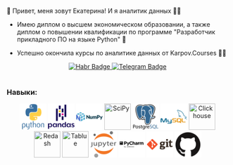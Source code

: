 👋 Привет, меня зовут Екатерина!
И я аналитик данных 👨‍💻

- Имею диплом о высшем экономическом образовании, а также диплом о повышении квалификации по программе "Разработчик прикладного ПО на языке Python" 🐍
  
- Успешно окончила курсы по аналитике данных от Karpov.Courses 👩‍🎓

<div id="badges" align="center">
  <a href="https://career.habr.com/ksoloveu">
    <img src="https://img.shields.io/badge/Habr-blue?style=for-the-badge" alt="Habr Badge"/>
  </a>
  <a href="https://t.me/k_soloveu">
    <img src="https://img.shields.io/telegram/v/telegram.svg?logo=telegram" alt="Telegram Badge"/>
  </a>
</div>

<div id="badges" align="center">
    <img src="https://komarev.com/ghpvc/?username=ksoloveu&style=flat-square&color=blue" alt=""/>
</div>

### Навыки:
<div align="center">
  <img src="https://github.com/devicons/devicon/blob/master/icons/python/python-original-wordmark.svg" title="Python" **alt="Python" width="60" height="60"/>
  <img src="https://github.com/devicons/devicon/blob/master/icons/pandas/pandas-original-wordmark.svg" title="Pandas" **alt="Pandas" width="60" height="60"/>
  <img src="https://github.com/devicons/devicon/blob/master/icons/numpy/numpy-original-wordmark.svg" title="NumPy" **alt="NumPy" width="60" height="60"/>
  <img src="https://upload.wikimedia.org/wikipedia/commons/b/b2/SCIPY_2.svg" title="SciPy" **alt="SciPy" width="60" height="60"/>
  <img src="https://github.com/devicons/devicon/blob/master/icons/postgresql/postgresql-original-wordmark.svg" title="PostgreSQL" **alt="PostgreSQL" width="60" height="60"/>
  <img src="https://github.com/devicons/devicon/blob/master/icons/mysql/mysql-original-wordmark.svg" title="MySQL" **alt="MySQL" width="60" height="60"/>
  <img src="https://ww2.freelogovectors.net/svg12/clickhouse-logo_freelogovectors.net.svg" title="Clickhouse" **alt="Clickhouse" width="60" height="60"/>
  <img src="https://www.vectorlogo.zone/logos/redashio/redashio-ar21.svg" title="Redash" **alt="Redash" width="60" height="60"/>
   <img src="https://upload.wikimedia.org/wikipedia/ru/0/06/Tableau_logo.svg" title="Tablue" **alt="Tablue" width="60" height="60"/>
  <img src="https://github.com/devicons/devicon/blob/master/icons/jupyter/jupyter-original-wordmark.svg" title="Jupyter notebook" **alt="Jupyter notebook" width="60" height="60"/>
  <img src="https://github.com/devicons/devicon/blob/master/icons/pycharm/pycharm-original-wordmark.svg" title="PyCharm" **alt="PyCharm" width="60" height="60"/>
  <img src="https://github.com/devicons/devicon/blob/master/icons/git/git-original-wordmark.svg" title="Git" **alt="Git" width="60" height="60"/>
  <img src="https://github.com/devicons/devicon/blob/master/icons/github/github-original.svg" title="Github" **alt="Github" width="60" height="60"/>
</div>

